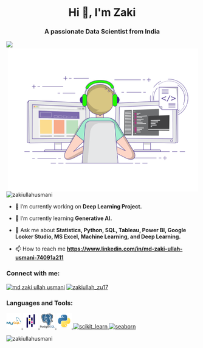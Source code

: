 <h1 align="center">Hi 👋, I'm Zaki</h1>
<h3 align="center">A passionate Data Scientist from India</h3>

<img src="https://github.com/souvikguria98/souvikguria98/blob/master/Hi.gif" width="25"></h2>
<img align="right" alt="GIF" src="https://raw.githubusercontent.com/devSouvik/devSouvik/master/gif3.gif" width="500"/>

<p align="left"> <img src="https://komarev.com/ghpvc/?username=zakiullahusmani&label=Profile%20views&color=0e75b6&style=flat" alt="zakiullahusmani" /> </p>

- 🔭 I’m currently working on **Deep Learning Project.**

- 🌱 I’m currently learning **Generative AI.**

- 💬 Ask me about **Statistics, Python, SQL, Tableau, Power BI, Google Looker Studio, MS Excel, Machine Learning, and Deep Learning.**

- 📫 How to reach me **https://www.linkedin.com/in/md-zaki-ullah-usmani-74091a211**

<h3 align="left">Connect with me:</h3>
<p align="left">
<a href="https://linkedin.com/in/md zaki ullah usmani" target="blank"><img align="center" src="https://raw.githubusercontent.com/rahuldkjain/github-profile-readme-generator/master/src/images/icons/Social/linked-in-alt.svg" alt="md zaki ullah usmani" height="30" width="40" /></a>
<a href="https://www.hackerrank.com/zakiullah_zu17" target="blank"><img align="center" src="https://raw.githubusercontent.com/rahuldkjain/github-profile-readme-generator/master/src/images/icons/Social/hackerrank.svg" alt="zakiullah_zu17" height="30" width="40" /></a>
</p>

<h3 align="left">Languages and Tools:</h3>
<p align="left"> <a href="https://www.mysql.com/" target="_blank" rel="noreferrer"> <img src="https://raw.githubusercontent.com/devicons/devicon/master/icons/mysql/mysql-original-wordmark.svg" alt="mysql" width="40" height="40"/> </a> <a href="https://pandas.pydata.org/" target="_blank" rel="noreferrer"> <img src="https://raw.githubusercontent.com/devicons/devicon/2ae2a900d2f041da66e950e4d48052658d850630/icons/pandas/pandas-original.svg" alt="pandas" width="40" height="40"/> </a> <a href="https://www.postgresql.org" target="_blank" rel="noreferrer"> <img src="https://raw.githubusercontent.com/devicons/devicon/master/icons/postgresql/postgresql-original-wordmark.svg" alt="postgresql" width="40" height="40"/> </a> <a href="https://www.python.org" target="_blank" rel="noreferrer"> <img src="https://raw.githubusercontent.com/devicons/devicon/master/icons/python/python-original.svg" alt="python" width="40" height="40"/> </a> <a href="https://scikit-learn.org/" target="_blank" rel="noreferrer"> <img src="https://upload.wikimedia.org/wikipedia/commons/0/05/Scikit_learn_logo_small.svg" alt="scikit_learn" width="40" height="40"/> </a> <a href="https://seaborn.pydata.org/" target="_blank" rel="noreferrer"> <img src="https://seaborn.pydata.org/_images/logo-mark-lightbg.svg" alt="seaborn" width="40" height="40"/> </a> </p>



<p><img align="center" src="https://github-readme-stats.vercel.app/api/top-langs?username=zakiullahusmani&show_icons=true&locale=en&layout=compact" alt="zakiullahusmani" /></p>
